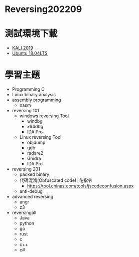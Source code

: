 # Reversing202209

# 測試環境下載
- [KALI 2019](https://drive.google.com/file/d/1m620Z7KAOSUOLdFH92FYLE2NINb-vJsn/view?usp=sharing)
- [Ubuntu 18.04LTS](https://drive.google.com/file/d/1aP-qCFP6jKsGYXtKy9ahwZleQSENEi7C/view?usp=sharing)

# 學習主題

- Programming C 
- Linux binary analysis
- assembly programming
  - nasm 
- reversing 101
  - windows reversing Tool
    - windbg
    - x64dbg
    - IDA Pro 
  - Linux reversing Tool
    - objdump
    - gdb
    - radare2
    - Ghidra 
    - IDA Pro 
 - reversing 201
   - packed binary
   - 代碼混淆(Obfuscated code)| 花指令
     - https://tool.chinaz.com/tools/jscodeconfusion.aspx
   - anti-debug 
- advanced reversing 
  - angr
  - z3 
- reversingall
  - Java
  - python
  - go
  - rust
  - c
  - c++
  - c# 
